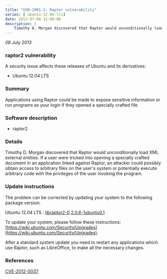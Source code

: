 ```yaml
---
title: "USN-1901-1: Raptor vulnerability"
series: [ ubuntu-12.04-lts]
date: 2013-07-08 12:00:00
description: |
    Timothy D. Morgan discovered that Raptor would unconditionally load XML external entities. If a user were tricked into opening a specially crafted document in an application linked against Raptor, an attacker could possibly obtain access to arbitrary files on the user&#39;s system or potentially execute arbitrary code with the privileges of the user invoking the program. 
--- 
```

 
 

*08 July 2013*

### raptor2 vulnerability

A security issue affects these releases of Ubuntu and its derivatives:

* Ubuntu 12.04 LTS

### Summary

Applications using Raptor could be made to expose sensitive information or run programs as your login if they opened a specially crafted file.

### Software description

* raptor2 

### Details

Timothy D. Morgan discovered that Raptor would unconditionally load XML external entities. If a user were tricked into opening a specially crafted document in an application linked against Raptor, an attacker could possibly obtain access to arbitrary files on the user&#39;s system or potentially execute arbitrary code with the privileges of the user invoking the program. 

### Update instructions

The problem can be corrected by updating your system to the following package version:

Ubuntu 12.04 LTS
 : [libraptor2-0](https://launchpad.net/ubuntu/+source/raptor2) <span> [2.0.6-1ubuntu0.1](https://launchpad.net/ubuntu/+source/raptor2/2.0.6-1ubuntu0.1) </span> 

To update your system, please follow these instructions: [https://wiki.ubuntu.com/Security/Upgrades](https://wiki.ubuntu.com/Security/Upgrades).

After a standard system update you need to restart any applications which use Raptor, such as LibreOffice, to make all the necessary changes. 

### References

 
 [CVE-2012-0037](http://people.ubuntu.com/~ubuntu-security/cve/CVE-2012-0037)
 

